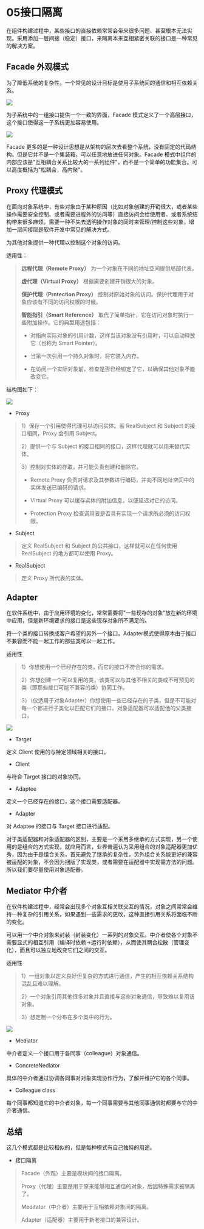 # 05接口隔离

在组件构建过程中，某些接口的直接依赖常常会带来很多问题、甚至根本无法实现。采用添加一层间接（稳定）接口，来隔离本来互相紧密关联的接口是一种常见的解决方案。

## Facade 外观模式

为了降低系统的复杂性。一个常见的设计目标是使用子系统间的通信和相互依赖关系。

![](assets/Facade1.png)



为子系统中的一组接口提供一个一致的界面，Facade 模式定义了一个高层接口，这个接口使得这一子系统更加容易使用。


![](assets/Facade2.png)



Facade 更多的是一种设计思想是从架构的层次去看整个系统，没有固定的代码结构。但是它并不是一个集装箱，可以任意地放进任何对象。Facade 模式中组件的内部应该是"互相耦合关系比较大的一系列组件"，而不是一个简单的功能集合。可以高度概括为"松耦合，高内聚"。


## Proxy 代理模式

在面向对象系统中，有些对象由于某种原因（比如对象创建的开销很大，或者某些操作需要安全控制、或者需要进程外的访问等）直接访问会给使用者、或者系统结构带来很多麻烦。需要一种不失去透明操作对象的同时来管理/控制这些对象，增加一层间接层是软件开发中常见的解决方式。

为其他对象提供一种代理以控制这个对象的访问。


适用性：
> **远程代理（Remote Proxy）** 为一个对象在不同的地址空间提供局部代表。
> 
> **虚代理（Virtual Proxy）** 根据需要创建开销很大的对象。
> 
> **保护代理（Protection Proxy）** 控制对原始对象的访问。保护代理用于对象应该有不同的访问权限的时候。
> 
> **智能指引（Smart Reference）** 取代了简单指针，它在访问对象时执行一些附加操作。它的典型用途包括：
> * 对指向实际对象的引用计数，这样当该对象没有引用时，可以自动释放它（也称为 Smart Pointer）。
> 
> * 当第一次引用一个持久对象时，将它装入内存。
> 
> * 在访问一个实际对象前，检查是否已经锁定了它，以确保其他对象不能改变它。

结构图如下：


![](assets/Proxy.png)


* Proxy

> 1）保存一个引用使得代理可以访问实体。若 RealSubject 和 Subject 的接口相同，Proxy 会引用 Subject。
> 
> 2）提供一个与 Subject 的接口相同的接口，这样代理就可以用来替代实体。
> 
> 3）控制对实体的存取，并可能负责创建和删除它。
> 
> * Remote Proxy 负责对请求及其参数进行编码，并向不同地址空间中的实体发送已编码的请求。
> 
> * Virtual Proxy 可以缓存实体的附加信息，以便延迟对它的访问。
> 
> * Protection Proxy 检查调用者是否具有实现一个请求所必须的访问权限。


* Subject

> 定义 RealSubject 和 Subject 的公共接口，这样就可以在任何使用 RealSubject 的地方都可以使用 Proxy。

* RealSubject

> 定义 Proxy 所代表的实体。

 

## Adapter

在软件系统中，由于应用环境的变化，常常需要将"一些现存的对象"放在新的环境中应用，但是新环境要求的接口是这些现存对象所不满足的。

将一个类的接口转换成客户希望的另外一个接口。Adapter模式使得原本由于接口不兼容而不能一起工作的那些类可以一起工作。


适用性
> 1）你想使用一个已经存在的类，而它的接口不符合你的需求。
> 
> 2）你想创建一个可以复用的类，该类可以与其他不相关的类或不可预见的类（即那些接口可能不兼容的类）协同工作。
> 
> 3）（仅适用于对象Adapter）你想使用一些已经存在的子类，但是不可能对每一个都进行子类化以匹配它们的接口。对象适配器可以适配他的父类接口。


![](assets/Adapter.png)



* Target

定义 Client 使用的与特定领域相关的接口。

* Client

与符合 Target 接口的对象协同。

* Adaptee

定义一个已经存在的接口，这个接口需要适配器。

* Adapter

对 Adaptee 的接口与 Target 接口进行适配。

对于类适配器和对象适配器的区别，主要是一个采用多继承的方式实现，另一个使用的是组合的方式实现，就应用而言，业界普遍认为采用组合的对象适配器更加优秀，因为由于是组合关系，首先避免了继承的复杂性，另外组合关系能更好的兼容被适配的对象，不会因为捆版了实现类，或者需要在适配器中实现需方法的问题。所以我们要尽量使用对象适配器。

## Mediator 中介者


在软件构建过程中，经常会出现多个对象互相关联交互的情况，对象之间常常会维持一种复杂的引用关系，如果遇到一些需求的更改，这种直接引用关系将面临不断的变化。

可以用一个中介对象来封装（封装变化）一系列的对象交互。中介者使各个对象不需要显式的相互引用（编译时依赖->运行时依赖），从而使其耦合松散（管理变化），而且可以独立地改变它们之间的交互。

适用性

> 1）一组对象以定义良好但复杂的方式进行通信，产生的相互依赖关系结构混乱且难以理解。
> 
> 2）一个对象引用其他很多对象并且直接与这些对象通信，导致难以复用该对象。
> 
> 3）想定制一个分布在多个类中的行为。


![](assets/Mediator.png)



* Mediator

中介者定义一个接口用于各同事（colleague）对象通信。

* ConcreteNediator 

具体的中介者通过协调各同事对对象实现协作行为，了解并维护它的各个同事。

* Colleague class

每个同事都知道它的中介者对象，每一个同事需要与其他同事通信时都要与它的中介者通信。


## 总结
这几个模式都是比较相似的，但是每种模式有自己独特的用途。

* 接口隔离

> Facade（外观）主要是模块间的接口隔离。
> 
> Proxy（代理）主要是用于原来能够相互通信的对象，后因特殊需求被隔离了。
> 
> Meditator（中介者）主要用于互相依赖对象间的隔离。
> 
> Adapter（适配器）主要用于新老接口的兼容设计。



